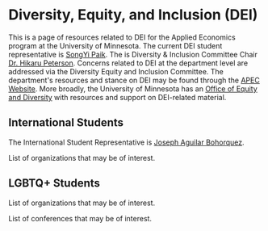# Diversity, Equity, and Inclusion (DEI)

This is a page of resources related to DEI for the Applied Economics program at the University of Minnesota. 
The current DEI student representative is [SongYi Paik](https://www.songyipaik.com/). 
The is Diversity & Inclusion Committee Chair [Dr. Hikaru Peterson](https://apec.umn.edu/people/hikaru-peterson). 
Concerns related to DEI at the department level are addressed via the Diversity Equity and Inclusion Committee.
The department's resources and stance on DEI may be found through the [APEC Website](https://apec.umn.edu/dei).
More broadly, the University of Minnesota has an [Office of Equity and Diversity](https://diversity.umn.edu/) with resources and support on DEI-related material.


## International Students
The International Student Representative is [Joseph Aguilar Bohorquez](https://apec.umn.edu/people/joseph-aguilar-bohorquez).

List of organizations that may be of interest.

## LGBTQ+ Students 

List of organizations that may be of interest. 

List of conferences that may be of interest. 